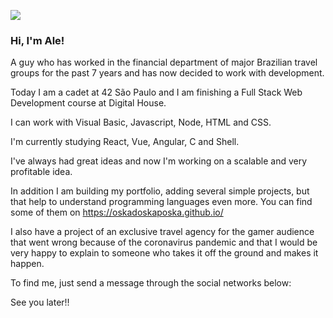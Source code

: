 ![](http://gph.is/2llu8q1.gif)

### Hi, I'm Ale!

A guy who has worked in the financial department of major Brazilian travel groups for the past 7 years and has now decided to work with development.

Today I am a cadet at 42 São Paulo and I am finishing a Full Stack Web Development course at Digital House.

I can work with Visual Basic, Javascript, Node, HTML and CSS.

I'm currently studying React, Vue, Angular, C and Shell.


I've always had great ideas and now I'm working on a scalable and very profitable idea.

In addition I am building my portfolio, adding several simple projects, but that help to understand programming languages ​​even more. You can find some of them on https://oskadoskaposka.github.io/


I also have a project of an exclusive travel agency for the gamer audience that went wrong because of the coronavirus pandemic and that I would be very happy to explain to someone who takes it off the ground and makes it happen.


To find me, just send a message through the social networks below:



See you later!!








<!--
**oskadoskaposka/oskadoskaposka** is a ✨ _special_ ✨ repository because its `README.md` (this file) appears on your GitHub profile.

Here are some ideas to get you started:

- 🔭 I’m currently working on ...
- 🌱 I’m currently learning ...
- 👯 I’m looking to collaborate on ...
- 🤔 I’m looking for help with ...
- 💬 Ask me about ...
- 📫 How to reach me: ...
- 😄 Pronouns: ...
- ⚡ Fun fact: ...
-->

